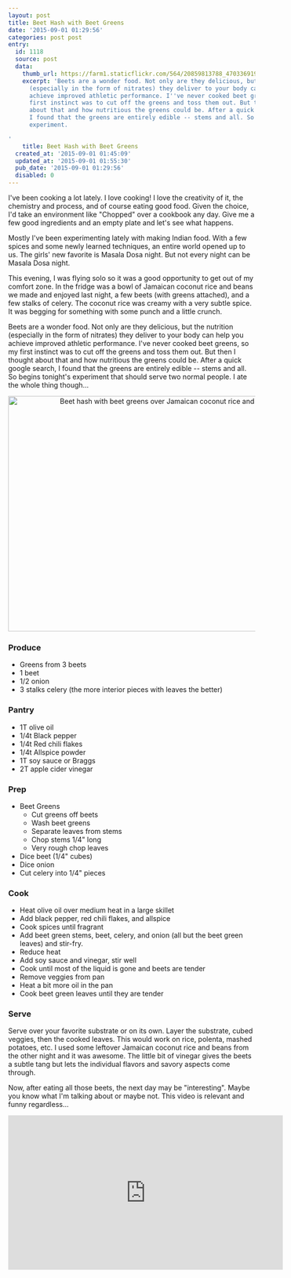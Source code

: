```yaml
---
layout: post
title: Beet Hash with Beet Greens
date: '2015-09-01 01:29:56'
categories: post post
entry:
  id: 1118
  source: post
  data:
    thumb_url: https://farm1.staticflickr.com/564/20859813788_4703369198_q.jpg
    excerpt: 'Beets are a wonder food. Not only are they delicious, but the nutrition
      (especially in the form of nitrates) they deliver to your body can help you
      achieve improved athletic performance. I''ve never cooked beet greens, so my
      first instinct was to cut off the greens and toss them out. But then I thought
      about that and how nutritious the greens could be. After a quick google search,
      I found that the greens are entirely edible -- stems and all. So begins tonight''s
      experiment.

'
    title: Beet Hash with Beet Greens
  created_at: '2015-09-01 01:45:09'
  updated_at: '2015-09-01 01:55:30'
  pub_date: '2015-09-01 01:29:56'
  disabled: 0
---
```

I've been cooking a lot lately. I love cooking! I love the creativity of it, the chemistry and process, and of course eating good food. Given the choice, I'd take an environment like "Chopped" over a cookbook any day. Give me a few good ingredients and an empty plate and let's see what happens.

Mostly I've been experimenting lately with making Indian food. With a few spices and some newly learned techniques, an entire world opened up to us. The girls' new favorite is Masala Dosa night. But not every night can be Masala Dosa night.

This evening, I was flying solo so it was a good opportunity to get out of my comfort zone. In the fridge was a bowl of Jamaican coconut rice and beans we made and enjoyed last night, a few beets (with greens attached), and a few stalks of celery. The coconut rice was creamy with a very subtle spice. It was begging for something with some punch and a little crunch.

Beets are a wonder food. Not only are they delicious, but the nutrition (especially in the form of nitrates) they deliver to your body can help you achieve improved athletic performance. I've never cooked beet greens, so my first instinct was to cut off the greens and toss them out. But then I thought about that and how nutritious the greens could be. After a quick google search, I found that the greens are entirely edible -- stems and all. So begins tonight's experiment that should serve two normal people. I ate the whole thing though...

<div style="text-align:center;">
<a data-flickr-embed="true" data-header="false" data-footer="false" data-context="false"  href="https://www.flickr.com/photos/thenobot/20859813788/in/datetaken-public/" title="Beet hash with beet greens over Jamaican coconut rice and beans."><img src="https://farm1.staticflickr.com/564/20859813788_4703369198_z.jpg" width="640" height="480" alt="Beet hash with beet greens over Jamaican coconut rice and beans."></a><script async src="//embedr.flickr.com/assets/client-code.js" charset="utf-8"></script></div>
<h3>Produce</h3>
<ul>
<li>Greens from 3 beets</li>
<li>1 beet</li>
<li>1/2 onion</li>
<li>3 stalks celery (the more interior pieces with leaves the better)</li>
</ul>
<h3>Pantry</h3>
<ul>
<li>1T olive oil</li>
<li>1/4t Black pepper</li>
<li>1/4t Red chili flakes</li>
<li>1/4t Allspice powder</li>
<li>1T soy sauce or Braggs</li>
<li>2T apple cider vinegar</li>
</ul>
<h3>Prep</h3>
<ul>
<li>Beet Greens<ul>
  <li>Cut greens off beets</li>
  <li>Wash beet greens</li>
  <li>Separate leaves from stems</li>
  <li>Chop stems 1/4" long</li>
  <li>Very rough chop leaves</li>
  </ul></li>
<li>Dice beet (1/4" cubes)</li>
<li>Dice onion</li>
<li>Cut celery into 1/4" pieces</li>
</ul>
<h3>Cook</h3>
<ul>
<li>Heat olive oil over medium heat in a large skillet</li>
<li>Add black pepper, red chili flakes, and allspice</li>
<li>Cook spices until fragrant</li>
<li>Add beet green stems, beet, celery, and onion (all but the beet green leaves) and stir-fry.</li>
<li>Reduce heat</li>
<li>Add soy sauce and vinegar, stir well</li>
<li>Cook until most of the liquid is gone and beets are tender</li>
<li>Remove veggies from pan</li>
<li>Heat a bit more oil in the pan</li>
<li>Cook beet green leaves until they are tender</li>
</ul>
<h3>Serve</h3>
Serve over your favorite substrate or on its own. Layer the substrate, cubed veggies, then the cooked leaves. This would work on rice, polenta, mashed potatoes, etc. I used some leftover Jamaican coconut rice and beans from the other night and it was awesome. The little bit of vinegar gives the beets a subtle tang but lets the individual flavors and savory aspects come through.

Now, after eating all those beets, the next day may be "interesting". Maybe you know what I'm talking about or maybe not. This video is relevant and funny regardless...
<iframe width="560" height="315" src="https://www.youtube.com/embed/Kw2WsXIgO6A" frameborder="0" allowfullscreen></iframe>
